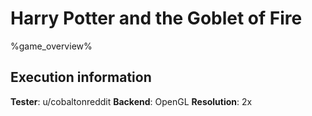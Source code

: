 # Harry Potter and the Goblet of Fire 

%game_overview%

## Execution information

**Tester**: u/cobaltonreddit
**Backend**: OpenGL
**Resolution**: 2x